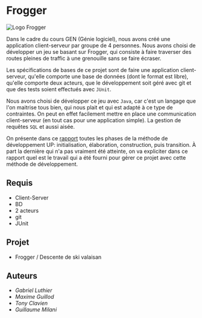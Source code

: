 # Frogger
![Logo Frogger](Logo/logo.jpg)

Dans le cadre du cours GEN (Génie logiciel), nous avons créé une application client-serveur par groupe de 4 personnes. Nous avons choisi de développer un jeu se basant sur Frogger, qui consiste à faire traverser des routes pleines de traffic à une grenouille sans se faire écraser.

Les spécifications de bases de ce projet sont de faire une application client-serveur, qu'elle comporte une base de données (dont le format est libre), qu'elle comporte deux acteurs, que le développement soit géré avec git et que des tests soient effectués avec `JUnit`.

Nous avons choisi de développer ce jeu avec `Java`, car c'est un langage que l'on maitrise tous bien, qui nous plait et qui est adapté à ce type de contraintes. On peut en effet facilement mettre en place une communication client-serveur (en tout cas pour une application simple). La gestion de requêtes `SQL` et aussi aisée.

On présente dans ce [rapport](./Rapports/Rapport_final.pdf) toutes les phases de la méthode de développement UP: initialisation, élaboration, construction, puis transition. À part la dernière qui n'a pas vraiment été atteinte, on va expliciter dans ce rapport quel est le travail qui a été fourni pour gérer ce projet avec cette méthode de développement.

## Requis
- Client-Server
- BD
- 2 acteurs
- git
- JUnit

## Projet
- Frogger / Descente de ski valaisan

## Auteurs
- *Gabriel Luthier*
- *Maxime Guillod*
- *Tony Clavien*
- *Guillaume Milani*
